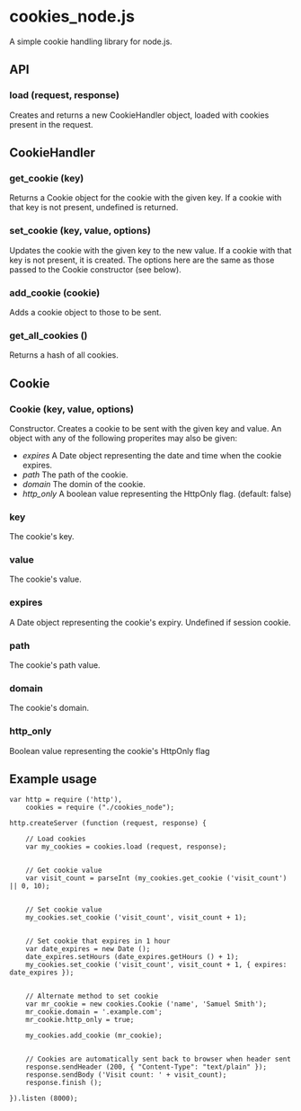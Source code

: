 

cookies_node.js
===============

A simple cookie handling library for node.js.



API
---

### load (request, response)

Creates and returns a new CookieHandler object, loaded with cookies present in the request.



CookieHandler
-------------

### get_cookie (key)

Returns a Cookie object for the cookie with the given key. If a cookie with that key is not present, undefined is returned. 

### set_cookie (key, value, options)

Updates the cookie with the given key to the new value. If a cookie with that key is not present, it is created. The options here are the same as those passed to the Cookie constructor (see below).

### add_cookie (cookie)

Adds a cookie object to those to be sent.

### get_all_cookies ()

Returns a hash of all cookies.



Cookie
------

### Cookie (key, value, options)

Constructor. Creates a cookie to be sent with the given key and value. An object with any of the following properites may also be given: 

* _expires_ A Date object representing the date and time when the cookie expires.
* _path_ The path of the cookie.
* _domain_ The domin of the cookie.
* _http_only_ A boolean value representing the HttpOnly flag. (default: false)

### key

The cookie's key.

### value

The cookie's value.

### expires

A Date object representing the cookie's expiry. Undefined if session cookie.

### path

The cookie's path value.

### domain

The cookie's domain.

### http_only

Boolean value representing the cookie's HttpOnly flag



Example usage
-------------

	var http = require ('http'),
		cookies = require ("./cookies_node");

	http.createServer (function (request, response) {

		// Load cookies
		var my_cookies = cookies.load (request, response);
	
		
		// Get cookie value
		var visit_count = parseInt (my_cookies.get_cookie ('visit_count') || 0, 10);
				
	
		// Set cookie value
		my_cookies.set_cookie ('visit_count', visit_count + 1);
		
	
		// Set cookie that expires in 1 hour
		var date_expires = new Date ();
		date_expires.setHours (date_expires.getHours () + 1);
		my_cookies.set_cookie ('visit_count', visit_count + 1, { expires: date_expires });
		
	
		// Alternate method to set cookie
		var mr_cookie = new cookies.Cookie ('name', 'Samuel Smith');
		mr_cookie.domain = '.example.com';
		mr_cookie.http_only = true;
	
		my_cookies.add_cookie (mr_cookie);
	
	
		// Cookies are automatically sent back to browser when header sent	
		response.sendHeader (200, { "Content-Type": "text/plain" });
		response.sendBody ('Visit count: ' + visit_count);
		response.finish ();

	}).listen (8000);

